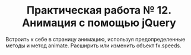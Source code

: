 # <center>Практическая работа № 12. Анимация с помощью jQuery

Встроить к себе в страницу анимацию, используя предопределенные методы
и метод animate. Расширить или изменить объект fx.speeds. 
